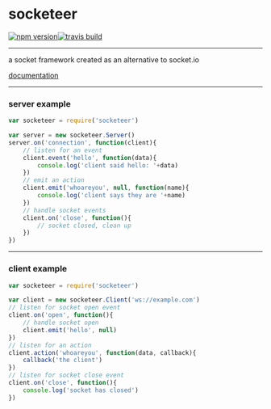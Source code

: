 socketeer
===

[![npm version](https://img.shields.io/npm/v/socketeer.svg?style=flat-square)](https://npmjs.com/package/socketeer)[![travis build](https://img.shields.io/travis/SEAPUNK/socketeer.svg?style=flat-square)](https://travis-ci.org/SEAPUNK/socketeer)

---

a socket framework created as an alternative to socket.io

[documentation](docs/README.md)

---

### server example

```javascript
var socketeer = require('socketeer')

var server = new socketeer.Server()
server.on('connection', function(client){
    // listen for an event
    client.event('hello', function(data){
        console.log('client said hello: '+data)
    })
    // emit an action
    client.emit('whoareyou', null, function(name){
        console.log('client says they are '+name)
    })
    // handle socket events
    client.on('close', function(){
        // socket closed, clean up
    })
})
```

---

### client example

```javascript
var socketeer = require('socketeer')

var client = new socketeer.Client('ws://example.com')
// listen for socket open event
client.on('open', function(){
    // handle socket open
    client.emit('hello', null)
})
// listen for an action
client.action('whoareyou', function(data, callback){
    callback('the client')
})
// listen for socket close event
client.on('close', function(){
    console.log('socket has closed')
})
```
